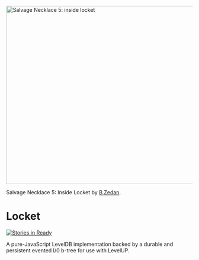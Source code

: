 <a href="http://www.flickr.com/photos/bzedan/2611547954/" title="Salvage Necklace 5: inside locket by B_Zedan, on Flickr"><img src="http://farm4.staticflickr.com/3273/2611547954_23eff61651_o.jpg" width="722" height="481" alt="Salvage Necklace 5: inside locket"></a>

Salvage Necklace 5: Inside Locket by [B Zedan](http://www.flickr.com/people/bzedan/).

# Locket

[![Stories in Ready](https://badge.waffle.io/bigeasy/locket.png?label=ready&title=Ready)](https://waffle.io/bigeasy/locket)

A pure-JavaScript LevelDB implementation backed by a durable and persistent
evented I/0 b-tree for use with LevelUP.
